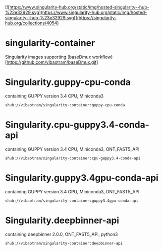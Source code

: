 [![https://www.singularity-hub.org/static/img/hosted-singularity--hub-%23e32929.svg](https://www.singularity-hub.org/static/img/hosted-singularity--hub-%23e32929.svg)](https://singularity-hub.org/collections/4054)

# singularity-container
Singularity images supporting (baseDmux workflow)[https://github.com/vibaotram/baseDmux.git]


# Singularity.guppy-cpu-conda
containing GUPPY version 3.4 CPU, Miniconda3
```
shub://vibaotram/singularity-container:guppy-cpu-conda
```

# Singularity.cpu-guppy3.4-conda-api
containing GUPPY version 3.4 CPU, Miniconda3, ONT_FAST5_API
```
shub://vibaotram/singularity-container:cpu-guppy3.4-conda-api
```

# Singularity.guppy3.4gpu-conda-api
containing GUPPY version 3.4 GPU, Miniconda3, ONT_FAST5_API
```
shub://vibaotram/singularity-container:guppy3.4gpu-conda-api
```

# Singularity.deepbinner-api
containing deepbinner 2.0.0, ONT_FAST5_API, python3
```
shub://vibaotram/singularity-container:deepbinner-api
```
